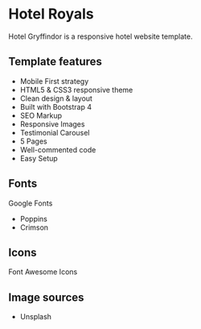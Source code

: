 # Hotel Royals

Hotel Gryffindor is a responsive hotel website template.

## Template features

- Mobile First strategy
- HTML5 & CSS3 responsive theme
- Clean design & layout
- Built with Bootstrap 4
- SEO Markup
- Responsive Images
- Testimonial Carousel
- 5 Pages
- Well-commented code
- Easy Setup

## Fonts

Google Fonts

- Poppins
- Crimson

## Icons

Font Awesome Icons

## Image sources

- Unsplash
